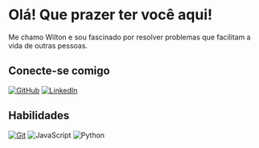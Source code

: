 # Olá! Que prazer ter você aqui!
Me chamo Wilton e sou fascinado por resolver problemas que facilitam a vida de outras pessoas.

## Conecte-se comigo
[![GitHub](https://img.shields.io/badge/GitHub-000?style=for-the-badge&logo=github&logoColor=fff)](https://github.com/wiltonjr4)
[![LinkedIn](https://img.shields.io/badge/LinkedIn-000?style=for-the-badge&logo=linkedin&logoColor=linkedin)](https://www.linkedin.com/in/SEUUSERNAME/)

## Habilidades
[![Git](https://img.shields.io/badge/Git-000?style=for-the-badge&logo=git&logoColor=git)](https://git-scm.com/doc)
![JavaScript](https://img.shields.io/badge/JavaScript-000?style=for-the-badge&logo=javascript)
![Python](https://img.shields.io/badge/Python-000?style=for-the-badge&logo=python)
